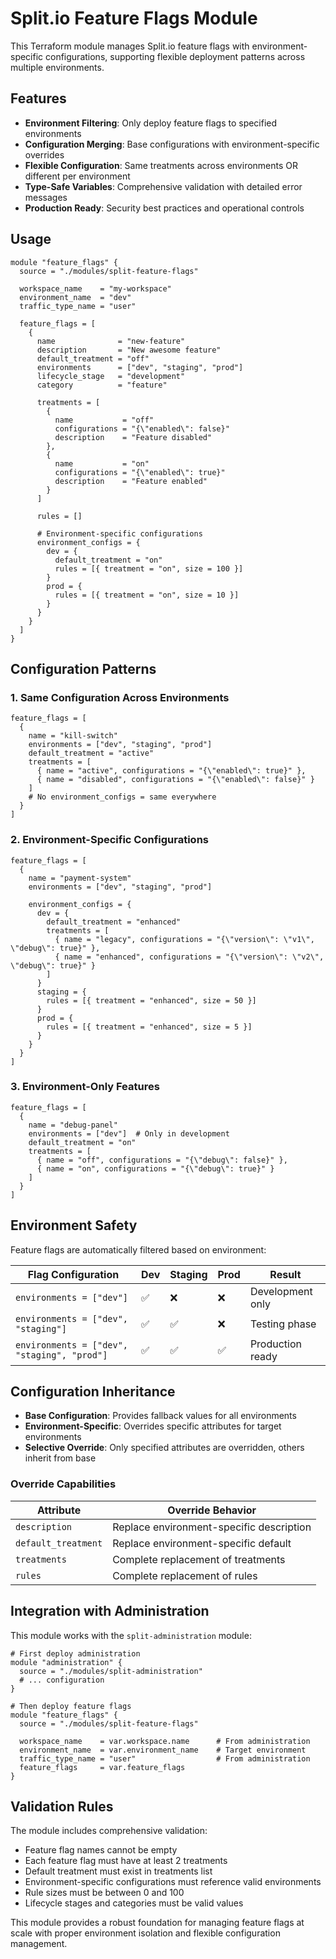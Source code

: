 # Split.io Feature Flags Module

This Terraform module manages Split.io feature flags with environment-specific configurations, supporting flexible deployment patterns across multiple environments.

## Features

- **Environment Filtering**: Only deploy feature flags to specified environments
- **Configuration Merging**: Base configurations with environment-specific overrides
- **Flexible Configuration**: Same treatments across environments OR different per environment
- **Type-Safe Variables**: Comprehensive validation with detailed error messages
- **Production Ready**: Security best practices and operational controls

## Usage

```hcl
module "feature_flags" {
  source = "./modules/split-feature-flags"

  workspace_name    = "my-workspace"
  environment_name  = "dev"
  traffic_type_name = "user"

  feature_flags = [
    {
      name              = "new-feature"
      description       = "New awesome feature"
      default_treatment = "off"
      environments      = ["dev", "staging", "prod"]
      lifecycle_stage   = "development"
      category          = "feature"
      
      treatments = [
        {
          name           = "off"
          configurations = "{\"enabled\": false}"
          description    = "Feature disabled"
        },
        {
          name           = "on"
          configurations = "{\"enabled\": true}"
          description    = "Feature enabled"
        }
      ]
      
      rules = []
      
      # Environment-specific configurations
      environment_configs = {
        dev = {
          default_treatment = "on"
          rules = [{ treatment = "on", size = 100 }]
        }
        prod = {
          rules = [{ treatment = "on", size = 10 }]
        }
      }
    }
  ]
}
```

## Configuration Patterns

### 1. Same Configuration Across Environments

```hcl
feature_flags = [
  {
    name = "kill-switch"
    environments = ["dev", "staging", "prod"]
    default_treatment = "active"
    treatments = [
      { name = "active", configurations = "{\"enabled\": true}" },
      { name = "disabled", configurations = "{\"enabled\": false}" }
    ]
    # No environment_configs = same everywhere
  }
]
```

### 2. Environment-Specific Configurations

```hcl
feature_flags = [
  {
    name = "payment-system"
    environments = ["dev", "staging", "prod"]
    
    environment_configs = {
      dev = {
        default_treatment = "enhanced"
        treatments = [
          { name = "legacy", configurations = "{\"version\": \"v1\", \"debug\": true}" },
          { name = "enhanced", configurations = "{\"version\": \"v2\", \"debug\": true}" }
        ]
      }
      staging = {
        rules = [{ treatment = "enhanced", size = 50 }]
      }
      prod = {
        rules = [{ treatment = "enhanced", size = 5 }]
      }
    }
  }
]
```

### 3. Environment-Only Features

```hcl
feature_flags = [
  {
    name = "debug-panel"
    environments = ["dev"]  # Only in development
    default_treatment = "on"
    treatments = [
      { name = "off", configurations = "{\"debug\": false}" },
      { name = "on", configurations = "{\"debug\": true}" }
    ]
  }
]
```

## Environment Safety

Feature flags are automatically filtered based on environment:

| Flag Configuration | Dev | Staging | Prod | Result |
|-------------------|-----|---------|------|--------|
| `environments = ["dev"]` | ✅ | ❌ | ❌ | Development only |
| `environments = ["dev", "staging"]` | ✅ | ✅ | ❌ | Testing phase |
| `environments = ["dev", "staging", "prod"]` | ✅ | ✅ | ✅ | Production ready |

## Configuration Inheritance

- **Base Configuration**: Provides fallback values for all environments
- **Environment-Specific**: Overrides specific attributes for target environments
- **Selective Override**: Only specified attributes are overridden, others inherit from base

### Override Capabilities

| Attribute | Override Behavior |
|-----------|------------------|
| `description` | Replace environment-specific description |
| `default_treatment` | Replace environment-specific default |
| `treatments` | Complete replacement of treatments |
| `rules` | Complete replacement of rules |

## Integration with Administration

This module works with the `split-administration` module:

```hcl
# First deploy administration
module "administration" {
  source = "./modules/split-administration"
  # ... configuration
}

# Then deploy feature flags
module "feature_flags" {
  source = "./modules/split-feature-flags"
  
  workspace_name    = var.workspace.name      # From administration
  environment_name  = var.environment_name    # Target environment  
  traffic_type_name = "user"                  # From administration
  feature_flags     = var.feature_flags
}
```

## Validation Rules

The module includes comprehensive validation:

- Feature flag names cannot be empty
- Each feature flag must have at least 2 treatments
- Default treatment must exist in treatments list
- Environment-specific configurations must reference valid environments
- Rule sizes must be between 0 and 100
- Lifecycle stages and categories must be valid values

This module provides a robust foundation for managing feature flags at scale with proper environment isolation and flexible configuration management.
